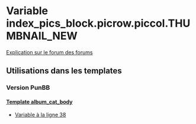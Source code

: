 # Variable index_pics_block.picrow.piccol.THUMBNAIL_NEW
[Explication sur le forum des forums](http://forum.forumactif.com/t294113-listing-des-variables#index_pics_block.picrow.piccol.THUMBNAIL_NEW)

## Utilisations dans les templates

### Version PunBB

#### [Template album_cat_body](punbb/album_cat_body.md)
* [Variable à la ligne 38](../punbb/album_cat_body.tpl#L38)